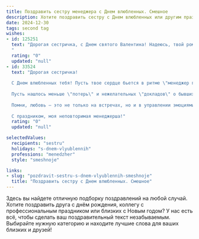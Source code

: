 ```yaml
---
title: Поздравить сестру менеджера с Днем влюбленных. Смешное
description: Хотите поздравить сестру с Днем влюбленных или другим праздником? Наш ИИ создаст незабываемое поздравление, а вы обязательно выделитесь среди других.  
date: 2024-12-30
tags: second tag
wishes:
- id: 125251
  text: "Дорогая сестричка, с Днем святого Валентина! Надеюсь, твой романтический план не сорвётся из-за внезапного аврала на работе.  Пусть твой менеджерский талант поможет тебе ловко совмещать любовь и обязанности, а сердце бьётся только от счастья, а не от дедлайнов!  Желаю тебе океана любви и хотя бы капельку свободного времени! 😉
  "
  rating: "0"
  updated: "null"
- id: 33524
  text: "Дорогая сестричка!
  
  С Днем влюбленных тебя! Пусть твое сердце бьется в ритме \"менеджер по любви\"! Желаю, чтобы в твоем личном проекте не было ни единого сбоя, а все свидания проходили по расписанию и с заранее утвержденными планами!
  
  Пусть нашлось меньше \"потерь\" и нежелательных \"докладов\" о бывших — только веселые \"презентации\" с романтичными ужинами! А если вдруг появится \"недовольный клиент\", просто сделай ему \"возврат\" и продолжай искать идеального!
  
  Помни, любовь — это не только на встречах, но и в управлении эмоциями! Так что управляй ими с умом и оставайся всегда такой же очаровательной и непредсказуемой!
  
  С праздником, моя неповторимая менеджерша!"
  rating: "0"
  updated: "null"

selectedValues:
  recipients: "sestru"
  holidays: "s-dnem-vlyublennih"
  professions: "menedzher"
  style: "smeshnoje"

links:
- slug: "pozdravit-sestru-s-dnem-vlyublennih-smeshnoje"
  title: "Поздравить сестру с Днем влюбленных. Смешное"
---
```


Здесь вы найдете отличную подборку поздравлений на любой случай.
Хотите поздравить друга с днём рождения, коллегу с профессиональным праздником или близких с Новым годом? У нас есть всё, чтобы сделать ваш поздравительный текст незабываемым. Выбирайте нужную категорию и находите лучшие слова для ваших близких и друзей!
